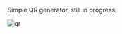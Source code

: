 Simple QR generator, still in progress 

![qr](https://github.com/user-attachments/assets/d5bac735-d0df-4a7f-a237-5d605da8584c)
